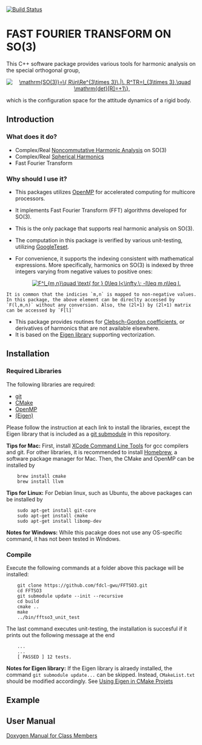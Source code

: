 [![Build Status](https://travis-ci.org/fdcl-gwu/FFTSO3.svg?branch=master)](https://travis-ci.org/fdcl-gwu/FFTSO3)

# FAST FOURIER TRANSFORM ON SO(3)

This C++ software package provides various tools for harmonic analysis on the special orthogonal group, 

<center><a href="https://www.codecogs.com/eqnedit.php?latex=\mathrm{SO(3)}=\{&space;R\in\Re^{3\times&space;3}\,|\,&space;R^TR=I_{3\times&space;3},\quad&space;\mathrm{det}[R]=&plus;1\}," target="_blank"><img src="https://latex.codecogs.com/gif.latex?\mathrm{SO(3)}=\{&space;R\in\Re^{3\times&space;3}\,|\,&space;R^TR=I_{3\times&space;3},\quad&space;\mathrm{det}[R]=&plus;1\}," title="\mathrm{SO(3)}=\{ R\in\Re^{3\times 3}\,|\, R^TR=I_{3\times 3},\quad \mathrm{det}[R]=+1\}," /></a></center>

which is the configuration space for the attitude dynamics of a rigid body.


## Introduction 

### What does it do?

* Complex/Real [Noncommutative Harmonic Analysis](https://en.wikipedia.org/wiki/Noncommutative_harmonic_analysis) on SO(3)
* Complex/Real [Spherical Harmonics](https://en.wikipedia.org/wiki/Spherical_harmonics)
* Fast Fourier Transform


### Why should I use it?

* This packages utilizes [OpenMP](https://www.openmp.org) for accelerated computing for multicore processors.
* It implements Fast Fourier Transform (FFT) algorithms developed for SO(3).
* This is the only package that supports real harmonic analysis on SO(3).
* The computation in this package is verified by various unit-testing, utilizing [GoogleTeset](https://github.com/google/googletest).
* For convenience, it supports the indexing consistent with mathematical expressions. More specifically, harmonics on SO(3) is indexed by three integers varying from negative values to positive ones:

	<center><a href="https://www.codecogs.com/eqnedit.php?latex=F^l_{m,n}\quad&space;\text{&space;for&space;}&space;0\leq&space;l<\infty,\;&space;-l\leq&space;m,n\leq&space;l." target="_blank"><img src="https://latex.codecogs.com/gif.latex?F^l_{m,n}\quad&space;\text{&space;for&space;}&space;0\leq&space;l<\infty,\;&space;-l\leq&space;m,n\leq&space;l." title="F^l_{m,n}\quad \text{ for } 0\leq l<\infty,\; -l\leq m,n\leq l." /></a>
</center>

	It is common that the indicies `m,n` is mapped to non-negative values. 
	In this package, the above element can be direclty accessed by `F(l,m,n)` without any conversion. Also, the (2l+1) by (2l+1) matrix can be accessed by `F[l]`

* This package provides routines for [Clebsch-Gordon coefficients](https://en.wikipedia.org/wiki/Clebsch–Gordan_coefficients), or derivatives of harmonics that are not available elsewhere.
* It is based on the [Eigen library](http://eigen.tuxfamily.org/) supporting vectorization.

## Installation

### Required Libraries
The following libraries are required:

* [git](https://git-scm.com)
* [CMake](https://cmake.org)
* [OpenMP](https://www.openmp.org) 
* [(Eigen)](http://eigen.tuxfamily.org/)

Please follow the instruction at each link to install the libraries, except the Eigen library that is included as a [git submodule](https://git-scm.com/book/en/v2/Git-Tools-Submodules) in this repository.

**Tips for Mac:**  First, install [XCode Command Line Tools](http://railsapps.github.io/xcode-command-line-tools.html) for gcc compilers and git. For other libraries, it is recommended to install [Homebrew](https://brew.sh), a software package manager for Mac. Then, the CMake and OpenMP can be installed by

```
	brew install cmake
	brew install llvm	
```
	
**Tips for Linux:** For Debian linux, such as Ubuntu, the above packages can be installed by
 
```
	sudo apt-get install git-core 
	sudo apt-get install cmake
	sudo apt-get install libomp-dev
```

**Notes for Windows:** While this pacakge does not use any OS-specific command, it has not been tested in Windows. 

### Compile 

Execute the following commands at a folder above this package will be installed:

```
	git clone https://github.com/fdcl-gwu/FFTSO3.git
	cd FFTSO3
	git submodule update --init --recursive
	cd build
	cmake ..
	make
	../bin/fftso3_unit_test
```

The last command executes unit-testing, the installation is succesful if it prints out the following message at the end

```
	...
	...
	[ PASSED ] 12 tests.
```

**Notes for Eigen library:** If the Eigen library is alraedy installed, the command `git submodule update...` can be skipped. Instead, `CMakeList.txt` should be modified accordingly. See [Using Eigen in CMake Projets](https://eigen.tuxfamily.org/dox/TopicCMakeGuide.html)

## Example

## User Manual

[Doxygen Manual for Class Members](https://fdcl-gwu.github.io/FFTSO3/doc/html/index.html)

